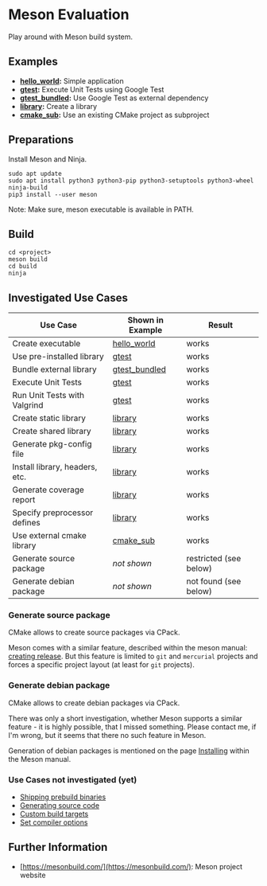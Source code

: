 # Meson Evaluation

Play around with Meson build system.

## Examples

*   **[hello_world](hello_world):** Simple application
*   **[gtest](gtest):** Execute Unit Tests using Google Test
*   **[gtest_bundled](gtest_bundled):** Use Google Test as external dependency
*   **[library](library):** Create a library
*   **[cmake_sub](cmake_sub):** Use an existing CMake project as subproject

## Preparations

Install Meson and Ninja.

    sudo apt update
    sudo apt install python3 python3-pip python3-setuptools python3-wheel ninja-build
    pip3 install --user meson

Note: Make sure, meson executable is available in PATH.

## Build

    cd <project>
    meson build
    cd build
    ninja

## Investigated Use Cases

| Use Case                       | Shown in Example               | Result                 |
| ------------------------------ | ------------------------------ | ---------------------- |
| Create executable              | [hello_world](hello_world)     | works                  |
| Use pre-installed library      | [gtest](gtest)                 | works                  |
| Bundle external library        | [gtest_bundled](gtest_bundled) | works                  |
| Execute Unit Tests             | [gtest](gtest)                 | works                  |
| Run Unit Tests with Valgrind   | [gtest](gtest)                 | works                  |
| Create static library          | [library](library)             | works                  |
| Create shared library          | [library](library)             | works                  |
| Generate pkg-config file       | [library](library)             | works                  |
| Install library, headers, etc. | [library](library)             | works                  |
| Generate coverage report       | [library](library)             | works                  |
| Specify preprocessor defines   | [library](library)             | works                  |
| Use external cmake library     | [cmake_sub](cmake_sub)         | works                  |
| Generate source package        | _not shown_                    | restricted (see below) |
| Generate debian package        | _not shown_                    | not found (see below)  |

### Generate source package

CMake allows to create source packages via CPack.

Meson comes with a similar feature, described within the meson manual: [creating release](https://mesonbuild.com/Creating-releases.html). But this feature is limited to `git` and `mercurial` projects and forces a specific project
layout (at least for `git` projects).

### Generate debian package

CMake allows to create debian packages via CPack.

There was only a short investigation, whether Meson supports a similar feature - it is highly
possible, that I missed something. Please contact me, if I'm wrong, but it seems that there
no such feature in Meson.

Generation of debian packages is mentioned on the page [Installing](https://mesonbuild.com/Installing.html#destdir-support) within the Meson manual.

### Use Cases not investigated (yet)

*   [Shipping prebuild binaries](https://mesonbuild.com/Shipping-prebuilt-binaries-as-wraps.html#page-description)
*   [Generating source code](https://mesonbuild.com/Generating-sources.html)
*   [Custom build targets](https://mesonbuild.com/Custom-build-targets.html)
*   [Set compiler options](https://mesonbuild.com/Builtin-options.html)

## Further Information

*    [https://mesonbuild.com/](https://mesonbuild.com/): Meson project website